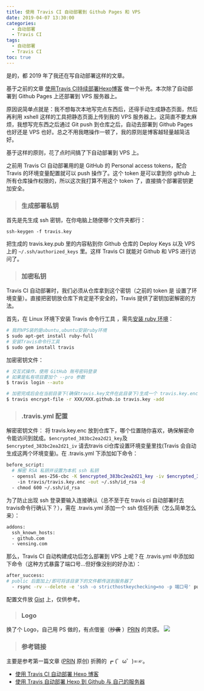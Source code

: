 ```yaml
---
title: 使用 Travis CI 自动部署到 Github Pages 和 VPS
date: 2019-04-07 13:30:00
categories:
  - 自动部署
  - Travis CI
tags:
  - 自动部署
  - Travis CI
toc: true
---
```


是的，都 2019 年了我还在写自动部署这样的文章。

基于之前的文章 [使用Travis CI持续部署Hexo博客](https://vensing.com/2019/01/25/Travis-CI/) 做一个补充。本次除了自动部署到 Github  Pages 上还部署到 VPS 服务器上。

原因说简单点就是：我不想每次本地写完点东西后，还得手动生成静态页面，然后再利用 xshell 这样的工具把静态页面上传到我的 VPS 服务器上。这简直不要太麻烦，我想写完东西之后通过 Git push 到仓库之后，自动去部署到 Github Pages 也好还是 VPS 也好。总之不用我瞎操作一顿了，我的原则是博客越轻量越简洁好。

基于这样的原则，花了点时间搞了下自动部署到 VPS 上。

之前用 Travis CI  自动部署用的是 GitHub 的 Personal access tokens，配合 Travis 的环境变量配置就可以 push 操作了。这个 token 是可以拿到你 github 上所有仓库操作权限的，所以这次我打算不用这个 token 了，直接搞个部署密钥更加安全。

<!-- more -->

> ### 生成部署私钥

首先是先生成 ssh 密钥，在你电脑上随便哪个文件夹都行：

```git
ssh-keygen -f travis.key 
```

把生成的 travis.key.pub 里的内容粘到你 Github 仓库的 Deploy Keys 以及 VPS 上的 `~/.ssh/authorized_keys` 里。这样 Travis CI 就能对 Github 和 VPS 进行访问了。


> ### 加密私钥

Travis CI 自动部署时，我们必须从仓库拿到这个密钥（之前的 token 是 设置了环境变量）。直接把密钥放仓库下肯定是不安全的，Travis 提供了密钥加密解密的方法。

首先，在 Linux 环境下安装 Travis 命令行工具 ，需先[安装 ruby 环境](http://www.ruby-lang.org/zh_cn/documentation/installation/)：

```sh
# 我的VPS装的是ubuntu,ubuntu安装ruby环境
$ sudo apt-get install ruby-full
# 安装Travis命令行工具
$ sudo gem install travis
```

加密密钥文件：

```sh
# 交互式操作，使用 GitHub 账号密码登录  
# 如果是私有项目要加个 --pro 参数 
$ travis login --auto 

# 加密完成后会在当前目录下(确保travis.key文件在此目录下)生成一个 travis.key.enc 文件  
$ travis encrypt-file -r XXX/XXX.github.io travis.key -add
```




> ### .travis.yml 配置

解密密钥文件：
将 travis.key.enc 放到仓库下，哪个位置随你喜欢，确保解密命令能访问到就成。`$encrypted_383bc2ea2d21_key`及`$encrypted_383bc2ea2d21_iv` 请去travis ci仓库设置环境变量里找(Travis 会自动生成这两个环境变量)。在 .travis.yml 下添加如下命令：

```sh
before_script:
  # 解密 RSA 私钥并设置为本机 ssh 私钥
  - openssl aes-256-cbc -K $encrypted_383bc2ea2d21_key -iv $encrypted_383bc2ea2d21_iv 
    -in travis/travis.key.enc -out ~/.ssh/id_rsa -d
  - chmod 600 ~/.ssh/id_rsa
```


为了防止出现 ssh 登录要输入连接确认（总不至于在 travis ci 自动部署时去travis命令行确认下？），需在 .travis.yml 添加一个 ssh 信任列表（怎么简单怎么来）：

```sh
addons:
  ssh_known_hosts:
  - github.com
  - vensing.com
```

那么，Travis CI 自动构建成功后怎么部署到 VPS 上呢？在 .travis.yml 中添加如下命令（这种方式暴露了端口号...但好像没别的好办法）：

```sh
after_success:
# public 后面加上/即可将该目录下的文件都传送到服务器了
  - rsync -rv --delete -e 'ssh -o stricthostkeychecking=no -p 端口号' public/ 用户@域名:/路径
```


配置文件放 [Gist](https://gist.github.com/vensing/0296bf555c794d4392c05c75ce00d17c) 上，仅供参考。

> ### Logo

换了个 Logo，自己用 PS 做的，有点借鉴（~~抄袭~~ ）[PRIN](https://blessing.studio) 的灵感。
![](/images/logo.png)

> ### 参考链接

主要是参考第一篇文章 ([PRIN](https://blessing.studio) 原创) 折腾的 ┏ (゜ω゜)=☞。

- [使用 Travis CI 自动部署 Hexo 博客](https://blessing.studio/deploy-hexo-blog-automatically-with-travis-ci/)
- [使用 Travis 自动部署 Hexo 到 Github 与 自己的服务器](https://segmentfault.com/a/1190000009054888)
